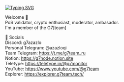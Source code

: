 [![Typing SVG](https://readme-typing-svg.herokuapp.com?color=%2336BCF7&lines=Hi+I'm+AzaZLO+from+G7[team])](https://git.io/typing-svg)

Welcome 🤘  
PoS validator, crypto enthusiast, moderator, ambasador.  
I'm a member of the G7[team]  

  
💬 Socials  
Discord: g7azazlo <br />
Personal Telegram: @azazloqi  <br />
Team Telegram: https://t.me/g7team_ru <br />
Notion: https://g7node.notion.site <br />
Teletype: https://teletype.in/@g7monitor<br />
YouTube: https://www.youtube.com/@g7team<br />
Explorer: https://explorer.g7team.tech/
